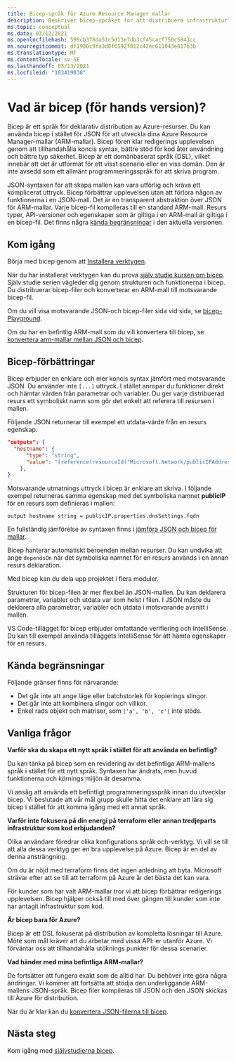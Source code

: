 ```yaml
---
title: Bicep-språk för Azure Resource Manager mallar
description: Beskriver bicep-språket för att distribuera infrastruktur till Azure via Azure Resource Manager mallar.
ms.topic: conceptual
ms.date: 03/12/2021
ms.openlocfilehash: 599cb378da51c5d13e7db3cf45cacf750c5843cc
ms.sourcegitcommit: df1930c9fa3d8f6592f812c42ec611043e817b3b
ms.translationtype: MT
ms.contentlocale: sv-SE
ms.lasthandoff: 03/13/2021
ms.locfileid: "103419838"
---
```

# <a name="what-is-bicep-preview"></a>Vad är bicep (för hands version)?

Bicep är ett språk för deklarativ distribution av Azure-resurser. Du kan använda bicep i stället för JSON för att utveckla dina Azure Resource Manager-mallar (ARM-mallar). Bicep fören klar redigerings upplevelsen genom att tillhandahålla koncis syntax, bättre stöd för kod åter användning och bättre typ säkerhet. Bicep är ett domänbaserat språk (DSL), vilket innebär att det är utformat för ett visst scenario eller en viss domän. Den är inte avsedd som ett allmänt programmeringsspråk för att skriva program.

JSON-syntaxen för att skapa mallen kan vara utförlig och kräva ett komplicerat uttryck. Bicep förbättrar upplevelsen utan att förlora någon av funktionerna i en JSON-mall. Det är en transparent abstraktion över JSON för ARM-mallar. Varje bicep-fil kompileras till en standard ARM-mall. Resurs typer, API-versioner och egenskaper som är giltiga i en ARM-mall är giltiga i en bicep-fil. Det finns några [kända begränsningar](#known-limitations) i den aktuella versionen.

## <a name="get-started"></a>Kom igång

Börja med bicep genom att [Installera verktygen](https://github.com/Azure/bicep/blob/main/docs/installing.md).

När du har installerat verktygen kan du prova [själv studie kursen om bicep](./bicep-tutorial-create-first-bicep.md). Själv studie serien vägleder dig genom strukturen och funktionerna i bicep. Du distribuerar bicep-filer och konverterar en ARM-mall till motsvarande bicep-fil.

Om du vill visa motsvarande JSON-och bicep-filer sida vid sida, se [bicep-Playground](https://aka.ms/bicepdemo).

Om du har en befintlig ARM-mall som du vill konvertera till bicep, se [konvertera arm-mallar mellan JSON och bicep](bicep-decompile.md).

## <a name="bicep-improvements"></a>Bicep-förbättringar

Bicep erbjuder en enklare och mer koncis syntax jämfört med motsvarande JSON. Du använder inte `[...]` uttryck. I stället anropar du funktioner direkt och hämtar värden från parametrar och variabler. Du ger varje distribuerad resurs ett symboliskt namn som gör det enkelt att referera till resursen i mallen.

Följande JSON returnerar till exempel ett utdata-värde från en resurs egenskap.

```json
"outputs": {
  "hostname": {
      "type": "string",
      "value": "[reference(resourceId('Microsoft.Network/publicIPAddresses', variables('publicIPAddressName'))).dnsSettings.fqdn]"
    },
}
```

Motsvarande utmatnings uttryck i bicep är enklare att skriva. I följande exempel returneras samma egenskap med det symboliska namnet **publicIP** för en resurs som definieras i mallen:

```bicep
output hostname string = publicIP.properties.dnsSettings.fqdn
```

En fullständig jämförelse av syntaxen finns i [jämföra JSON och bicep för mallar](compare-template-syntax.md).

Bicep hanterar automatiskt beroenden mellan resurser. Du kan undvika att ange `dependsOn` när det symboliska namnet för en resurs används i en annan resurs deklaration.

Med bicep kan du dela upp projektet i flera moduler.

Strukturen för bicep-filen är mer flexibel än JSON-mallen. Du kan deklarera parametrar, variabler och utdata var som helst i filen. I JSON måste du deklarera alla parametrar, variabler och utdata i motsvarande avsnitt i mallen.

VS Code-tillägget för bicep erbjuder omfattande verifiering och IntelliSense. Du kan till exempel använda tilläggets IntelliSense för att hämta egenskaper för en resurs.

## <a name="known-limitations"></a>Kända begränsningar

Följande gränser finns för närvarande:

* Det går inte att ange läge eller batchstorlek för kopierings slingor.
* Det går inte att kombinera slingor och villkor.
* Enkel rads objekt och matriser, som `['a', 'b', 'c']` inte stöds.

## <a name="faq"></a>Vanliga frågor

**Varför ska du skapa ett nytt språk i stället för att använda en befintlig?**

Du kan tänka på bicep som en revidering av det befintliga ARM-mallens språk i stället för ett nytt språk. Syntaxen har ändrats, men huvud funktionerna och körnings miljön är desamma.

Vi ansåg att använda ett befintligt programmeringsspråk innan du utvecklar bicep. Vi beslutade att vår mål grupp skulle hitta det enklare att lära sig bicep i stället för att komma igång med ett annat språk.

**Varför inte fokusera på din energi på terraform eller annan tredjeparts infrastruktur som kod erbjudanden?**

Olika användare föredrar olika konfigurations språk och-verktyg. Vi vill se till att alla dessa verktyg ger en bra upplevelse på Azure. Bicep är en del av denna ansträngning.

Om du är nöjd med terraform finns det ingen anledning att byta. Microsoft strävar efter att se till att terraform på Azure är det bästa det kan vara.

För kunder som har valt ARM-mallar tror vi att bicep förbättrar redigerings upplevelsen. Bicep hjälper också till med över gången till kunder som inte har antagit infrastruktur som kod.

**Är bicep bara för Azure?**

Bicep är ett DSL fokuserat på distribution av kompletta lösningar till Azure. Möte som mål kräver att du arbetar med vissa API: er utanför Azure. Vi förväntar oss att tillhandahålla utöknings punkter för dessa scenarier.

**Vad händer med mina befintliga ARM-mallar?**

De fortsätter att fungera exakt som de alltid har. Du behöver inte göra några ändringar. Vi kommer att fortsätta att stödja den underliggande ARM-mallens JSON-språk. Bicep filer kompileras till JSON och den JSON skickas till Azure för distribution.

När du är klar kan du [konvertera JSON-filerna till bicep](bicep-decompile.md).

## <a name="next-steps"></a>Nästa steg

Kom igång med [självstudierna bicep](./bicep-tutorial-create-first-bicep.md).
